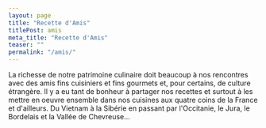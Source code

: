 ```yaml
---
layout: page
title: "Recette d'Amis"
titlePost: amis
meta_title: "Recette d'Amis"
teaser: ""
permalink: "/amis/"
---
```

La richesse de notre patrimoine culinaire doit beaucoup à nos rencontres avec des amis fins cuisiniers et fins gourmets et, pour certains, de culture étrangère. Il y a eu tant de bonheur à partager nos recettes et surtout à les mettre en oeuvre ensemble dans nos cuisines aux quatre coins de la France et d'ailleurs. Du Vietnam à la Sibérie en passant par l'Occitanie, le Jura, le Bordelais et la Vallée de Chevreuse... 
